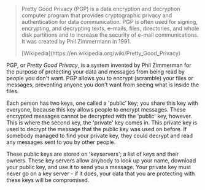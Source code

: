 <!--
markdown/_whatispgpmd -> templates/generated/_whatispgp.html
!-->

<blockquote>

   <p>Pretty Good Privacy (PGP) is a data encryption and decryption computer program that provides cryptographic privacy and authentication for data communication. PGP is often used for signing, encrypting, and decrypting texts, e-mails, files, directories, and whole disk partitions and to increase the security of e-mail communications. It was created by Phil Zimmermann in 1991.</p>
   <footer>[Wikipedia](https://en.wikipedia.org/wiki/Pretty_Good_Privacy)</footer>
    
</blockquote>

PGP, or *Pretty Good Privacy*, is a system invented by Phil Zimmerman for the purpose of protecting your data and messages from being read by people you don't want. PGP allows you to encrypt (scramble) your files or messages, preventing anyone you don't want from seeing what is inside the files.

Each person has two keys, one called a 'public' key; you share this key with everyone, because this key allows people to encrypt messages.
These encrypted messages cannot be decrypted with the 'public' key, however. This is where the second key, the 'private' key comes in. This private key is used to decrypt the message that the public key was used on before.
If somebody managed to find your private key, they could decrypt and read any messages sent to you by other people. 

These public keys are stored on 'keyservers'; a list of keys and their owners. These key servers allow anybody to look up your name, download your public key, and use it to send you a message.
Your private key must never go on a key server - if it does, your data that you are protecting with these keys will be compromised.
